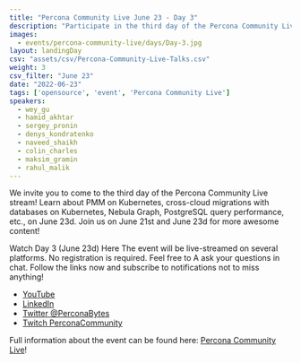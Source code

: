 ```yaml
---
title: "Percona Community Live June 23 - Day 3"
description: "Participate in the third day of the Percona Community Live stream on June 23d! Learn about PMM on Kubernetes, cross-cloud migrations with databases, Nebula Graph, PostgreSQL query performance, etc."
images:
  - events/percona-community-live/days/Day-3.jpg
layout: landingDay
csv: "assets/csv/Percona-Community-Live-Talks.csv"
weight: 3
csv_filter: "June 23"
date: "2022-06-23"
tags: ['opensource', 'event', 'Percona Community Live']
speakers:
  - wey_gu
  - hamid_akhtar
  - sergey_pronin
  - denys_kondratenko
  - naveed_shaikh
  - colin_charles
  - maksim_gramin
  - rahul_malik
---
```


We invite you to come to the third day of the Percona Community Live stream! Learn about PMM on Kubernetes, cross-cloud migrations with databases on Kubernetes, Nebula Graph, PostgreSQL query performance, etc., on June 23d. Join us on June 21st and June 23d for more awesome content!

Watch Day 3 (June 23d) Here
The event will be live-streamed on several platforms. No registration is required. Feel free to A
ask your questions in chat. Follow the links now and subscribe to notifications not to miss anything!

* [YouTube](https://www.youtube.com/watch?v=RXexzG_L47A)
* [LinkedIn](https://www.linkedin.com/video/event/urn:li:ugcPost:6940255935252631552/)
* [Twitter @PerconaBytes](https://twitter.com/PerconaBytes)
* [Twitch PerconaCommunity](https://www.twitch.tv/perconacommunity)

Full information about the event can be found here: [Percona Community Live](/events/percona-community-live-2022/)!



